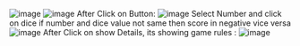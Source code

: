 ![image](https://github.com/tinapatil13/ReactProjects/assets/88702583/75df684a-c87d-453a-8079-64cf95357f74)
![image](https://github.com/tinapatil13/ReactProjects/assets/88702583/acfdcb20-3400-49aa-ad64-c550fc86fe25)
After Click on Button:
![image](https://github.com/tinapatil13/ReactProjects/assets/88702583/97b841bf-ff5c-4dd5-bb10-9da9ce50bdc2)
Select Number and click on dice if number and dice value not same then score in negative vice versa
![image](https://github.com/tinapatil13/ReactProjects/assets/88702583/ee125446-3b12-4610-b7b8-e0b18434b838)
After Click on show Details, its showing game rules :
![image](https://github.com/tinapatil13/ReactProjects/assets/88702583/22dd3760-1bc4-43cb-b975-20d2ac39d30b)

